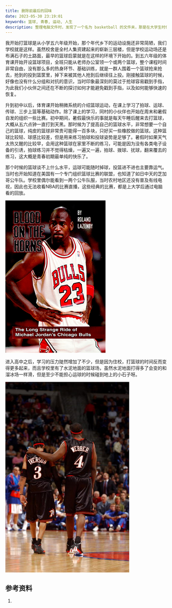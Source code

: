 ```yaml
---
title: 删除前最后的回味
date: 2023-05-30 23:19:01
keywords: 篮球, 青春, 运动, 人生
description: 整理电脑文件时，发现了一个名为 basketball 的文件夹，那是在大学生时代积攒下来的喜欢的篮球运动员的照片，如今物是人非，身体也大不如前，在最后删除前回味下当年的那些精彩故事。
---
```


我开始打篮球是从小学五六年级开始，那个年代乡下的运动设施还非常简陋，我们学校就是这样。虽然校舍是全村人集资建起来的崭新三层楼，但是学校运动场还是布满石子的土路面，最早的篮球启蒙就是在这样的环境下开始的。到五六年级的体育课开始开设篮球项目，全班只能从老师办公室领一个或两个篮球，整个课程时间非常自由，没有那么多的热身环节、基础训练，就是一群人围着一个篮球抢来抢去，抢到的投到篮筐里，掉下来被其他人抢到后继续往上投。刚接触篮球的时候，好像也没有什么分组和对抗的意识，当时印象最深刻的莫过于抢球容易戳到手指，为此我们小伙伴之间还在不断的探讨如何才能避免戳到手指，以及如何能够快速的恢复。

升到初中以后，体育课开始稍微系统的介绍篮球运动，在课上学习了拍球、运球、传球、三步上篮等基础动作。除了课上的学习，同村的小伙伴也开始在周末和暑假自发的组织一些比赛。初中期间，暑假最快乐的事就是每天午睡后醒来去打篮球，大概从五六点钟一直打到天黑。那时候为了提高自己的篮球水平，非常想要一个自己的篮球，纯皮的篮球非常贵可能得一百多块，只好买一些橡胶做的篮球。这种篮球比较轻、球感比较差，但是用来练习拍球和投球姿势是足够了。暑假时如果天气太热又醒的比较早，会用这种篮球在家里不断的练习，可能是因为没有各类电子设备的引诱，拍球练习并不觉得枯燥，一遍又一遍，拍球、拨球、扰球，翻来覆去的练习，这大概是青春初期最单纯的快乐了。

那个时候的篮球谈不上什么水平，运球可能随时掉球，投篮进不进也主要靠运气。当时也开始知道在美国有一个专门组织篮球比赛的联盟，也知道了如日中天的芝加哥公牛队。学校里偶尔能看到一两个公牛队服，当时农村地区还没有普及有线电视，因此也无法收看NBA的比赛直播，这些经典的比赛，都是上大学后通过电脑看的回放。

![64](20230530-bye-bye-basketball/64.gif)

进入高中之后，学习的压力陡然增加了不少，但是因为住校，打篮球的时间反而变得更多起来，而且学校里有了水泥地面的篮球场，虽然水泥地面打得多了会变的和溜冰场一样滑，但是至少不能担心运球的时候碰到地上的小石子呀。

![1115141590_0](20230530-bye-bye-basketball/1115141590_0.jpg)

## 参考资料

1. []()
